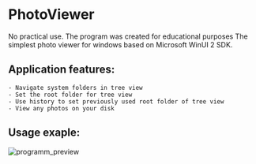 # PhotoViewer
No practical use. The program was created for educational purposes
The simplest photo viewer for windows based on Microsoft WinUI 2 SDK.

## Application features:
    - Navigate system folders in tree view
    - Set the root folder for tree view
    - Use history to set previously used root folder of tree view
    - View any photos on your disk

## Usage exaple:
![programm_preview](https://user-images.githubusercontent.com/61327067/167272267-61957312-8b31-4d96-ba9f-758fb74de069.png)
